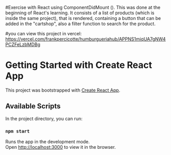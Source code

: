 #Exercise with React using ComponentDidMount (). This was done at the beginning of React's learning.
It consists of a list of products (which is inside the same project),
that is rendered, containing a button that can be added in the "cartshop", 
also a filter function to search for the product.

#you can view this project in vercel:
https://vercel.com/frankpercicotte/humburgueriahub/APPNS1miqUA7gNW4PCZFeLzbMDBg

# Getting Started with Create React App

This project was bootstrapped with [Create React App](https://github.com/facebook/create-react-app).

## Available Scripts

In the project directory, you can run:

### `npm start`

Runs the app in the development mode.\
Open [http://localhost:3000](http://localhost:3000) to view it in the browser.

